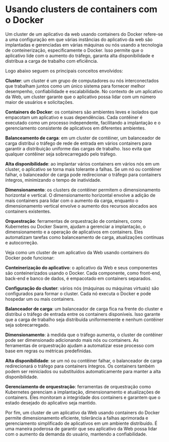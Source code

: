 # Usando clusters de containers com o Docker

Um cluster de um aplicativo da web usando containers do Docker refere-se a uma configuração em que várias instâncias do aplicativo da web são implantadas e gerenciadas em várias máquinas ou nós usando a tecnologia de conteinerização, especificamente o Docker. Isso permite que o aplicativo lide com o aumento do tráfego, garanta alta disponibilidade e distribua a carga de trabalho com eficiência.

Logo abaixo seguem os principais conceitos envolvidos:

**Cluster**: um cluster é um grupo de computadores ou nós interconectados que trabalham juntos como um único sistema para fornecer melhor desempenho, confiabilidade e escalabilidade. No contexto de um aplicativo da Web, um cluster garante que o aplicativo possa lidar com um número maior de usuários e solicitações.

**Containers do Docker**: os containers são ambientes leves e isolados que empacotam um aplicativo e suas dependências. Cada contêiner é executado como um processo independente, facilitando a implantação e o gerenciamento consistente de aplicativos em diferentes ambientes.

**Balanceamento de carga**: em um cluster de contêiner, um balanceador de carga distribui o tráfego de rede de entrada em vários containers para garantir a distribuição uniforme das cargas de trabalho. Isso evita que qualquer contêiner seja sobrecarregado pelo tráfego.

**Alta disponibilidade**: ao implantar vários containers em vários nós em um cluster, o aplicativo se torna mais tolerante a falhas. Se um nó ou contêiner falhar, o balanceador de carga pode redirecionar o tráfego para containers íntegros, minimizando o tempo de inatividade.

**Dimensionamento**: os clusters de contêiner permitem o dimensionamento horizontal e vertical. O dimensionamento horizontal envolve a adição de mais containers para lidar com o aumento da carga, enquanto o dimensionamento vertical envolve o aumento dos recursos alocados aos containers existentes.

**Orquestração**: ferramentas de orquestração de containers, como Kubernetes ou Docker Swarm, ajudam a gerenciar a implantação, o dimensionamento e a operação de aplicativos em containers. Eles automatizam tarefas como balanceamento de carga, atualizações contínuas e autocorreção.

Veja como um cluster de um aplicativo da Web usando containers do Docker pode funcionar:

**Conteinerização do aplicativo**: o aplicativo da Web e seus componentes são conteinerizados usando o Docker. Cada componente, como front-end, back-end e banco de dados, é empacotado em containers separados.

**Configuração do cluster**: vários nós (máquinas ou máquinas virtuais) são configurados para formar o cluster. Cada nó executa o Docker e pode hospedar um ou mais containers.

**Balanceador de carga**: um balanceador de carga fica na frente do cluster e distribui o tráfego de entrada entre os containers disponíveis. Isso garante que a carga de trabalho seja distribuída uniformemente e nenhum contêiner seja sobrecarregado.

**Dimensionamento**: à medida que o tráfego aumenta, o cluster de contêiner pode ser dimensionado adicionando mais nós ou containers. As ferramentas de orquestração ajudam a automatizar esse processo com base em regras ou métricas predefinidas.

**Alta disponibilidade**: se um nó ou contêiner falhar, o balanceador de carga redirecionará o tráfego para containers íntegros. Os containers também podem ser reiniciados ou substituídos automaticamente para manter a alta disponibilidade.

**Gerenciamento de orquestração**: ferramentas de orquestração como Kubernetes gerenciam a implantação, dimensionamento e atualizações de containers. Eles monitoram a integridade dos containers e garantem que o estado desejado do aplicativo seja mantido.

Por fim, um cluster de um aplicativo da Web usando containers do Docker permite dimensionamento eficiente, tolerância a falhas aprimorada e gerenciamento simplificado de aplicativos em um ambiente distribuído. É uma maneira poderosa de garantir que seu aplicativo da Web possa lidar com o aumento da demanda do usuário, mantendo a confiabilidade.
